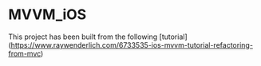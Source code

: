 # MVVM_iOS

This project has been built from the following [tutorial] (https://www.raywenderlich.com/6733535-ios-mvvm-tutorial-refactoring-from-mvc)
